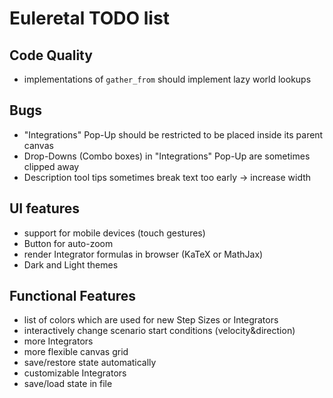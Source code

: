 # Euleretal TODO list

## Code Quality
- implementations of `gather_from` should implement lazy world lookups

## Bugs
- "Integrations" Pop-Up should be restricted to be placed inside its parent
  canvas
- Drop-Downs (Combo boxes) in "Integrations" Pop-Up are sometimes clipped away
- Description tool tips sometimes break text too early → increase width

## UI features
- support for mobile devices (touch gestures)
- Button for auto-zoom
- render Integrator formulas in browser (KaTeX or MathJax)
- Dark and Light themes

## Functional Features
- list of colors which are used for new Step Sizes or Integrators
- interactively change scenario start conditions (velocity&direction)
- more Integrators
- more flexible canvas grid
- save/restore state automatically
- customizable Integrators
- save/load state in file
